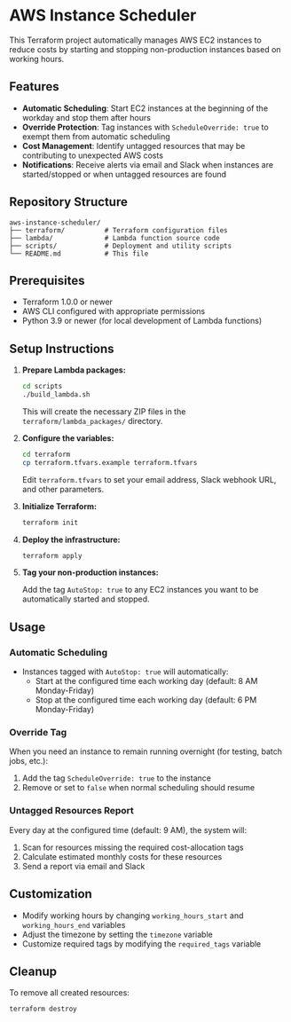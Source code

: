 # AWS Instance Scheduler

This Terraform project automatically manages AWS EC2 instances to reduce costs by starting and stopping non-production instances based on working hours.

## Features

- **Automatic Scheduling**: Start EC2 instances at the beginning of the workday and stop them after hours
- **Override Protection**: Tag instances with `ScheduleOverride: true` to exempt them from automatic scheduling
- **Cost Management**: Identify untagged resources that may be contributing to unexpected AWS costs
- **Notifications**: Receive alerts via email and Slack when instances are started/stopped or when untagged resources are found

## Repository Structure

```
aws-instance-scheduler/
├── terraform/          # Terraform configuration files
├── lambda/             # Lambda function source code
├── scripts/            # Deployment and utility scripts
└── README.md           # This file
```

## Prerequisites

- Terraform 1.0.0 or newer
- AWS CLI configured with appropriate permissions
- Python 3.9 or newer (for local development of Lambda functions)

## Setup Instructions

1. **Prepare Lambda packages:**

   ```bash
   cd scripts
   ./build_lambda.sh
   ```

   This will create the necessary ZIP files in the `terraform/lambda_packages/` directory.

2. **Configure the variables:**

   ```bash
   cd terraform
   cp terraform.tfvars.example terraform.tfvars
   ```

   Edit `terraform.tfvars` to set your email address, Slack webhook URL, and other parameters.

3. **Initialize Terraform:**

   ```bash
   terraform init
   ```

4. **Deploy the infrastructure:**

   ```bash
   terraform apply
   ```

5. **Tag your non-production instances:**

   Add the tag `AutoStop: true` to any EC2 instances you want to be automatically started and stopped.

## Usage

### Automatic Scheduling

- Instances tagged with `AutoStop: true` will automatically:
  - Start at the configured time each working day (default: 8 AM Monday-Friday)
  - Stop at the configured time each working day (default: 6 PM Monday-Friday)

### Override Tag

When you need an instance to remain running overnight (for testing, batch jobs, etc.):

1. Add the tag `ScheduleOverride: true` to the instance
2. Remove or set to `false` when normal scheduling should resume

### Untagged Resources Report

Every day at the configured time (default: 9 AM), the system will:

1. Scan for resources missing the required cost-allocation tags
2. Calculate estimated monthly costs for these resources
3. Send a report via email and Slack

## Customization

- Modify working hours by changing `working_hours_start` and `working_hours_end` variables
- Adjust the timezone by setting the `timezone` variable
- Customize required tags by modifying the `required_tags` variable

## Cleanup

To remove all created resources:

```bash
terraform destroy
```

